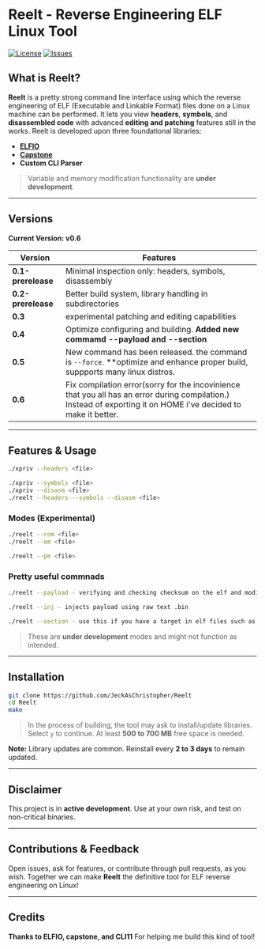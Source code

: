 # Reelt - Reverse Engineering ELF Linux Tool

[![License](https://img.shields.io/github/license/JeckAsChristopher/Reelt?style=flat-square)](https://github.com/JeckAsChristopher/Reelt/blob/main/LICENSE)
[![Issues](https://img.shields.io/github/issues/JeckAsChristopher/Reelt?style=flat-square)](https://github.com/JeckAsChristopher/Reelt/issues)


## What is Reelt?

**Reelt** is a pretty strong command line interface using which the reverse engineering of ELF (Executable and Linkable Format) files done on a Linux machine can be performed.
It lets you view **headers**, **symbols**, and **disassembled code** with advanced **editing and patching** features still in the works.
Reelt is developed upon three foundational libraries:
- [**ELFIO**](https://github.com/serge1/ELFIO)
- [**Capstone**](https://www.capstone-engine.org/)
- **Custom CLI Parser**

> Variable and memory modification functionality are **under development**.

---

## Versions
**Current Version: v0.6**

| Version         | Features                                                                 |
|-----------------|--------------------------------------------------------------------------|
| **0.1-prerelease** | Minimal inspection only: headers, symbols, disassembly                   |
| **0.2-prerelease** | Better build system, library handling in subdirectories                |
| **0.3**         | experimental patching and editing capabilities                      |
| **0.4**         | Optimize configuring and building. **Added new commamd --payload and --section**              |
| **0.5**         | New command has been released. the command is `--force`. **optimize and enhance proper build, suppports many linux distros.      |
| **0.6**         | Fix compilation error(sorry for the incovinience that you all has an error during compilation.) Instead of exporting it on HOME i've decided to make it better.   |


---

## Features & Usage

```bash
./xpriv --headers <file> 
```

```bash
./xpriv --symbols <file>
./xpriv --disasm <file>
./reelt --headers --symbols --disasm <file>
```

### Modes (Experimental)

```bash
./reelt --rom <file>
./reelt --em <file>
```
```bash
./reelt --pm <file>
```

### Pretty useful commnads
```bash
./reelt --payload - verifying and checking checksum on the elf and modifying checksum to not damage or corrupt the ELF

./reelt --inj - injects payload using raw text .bin

./reelt --section - use this if you have a target in elf files such as .text .rodata etc.

```

> These are **under development** modes and might not function as intended.

---

## Installation

```bash
git clone https://github.com/JeckAsChristopher/Reelt
cd Reelt
make
```

> In the process of building, the tool may ask to install/update libraries.
> Select `y` to continue. At least **500 to 700 MB** free space is needed.

**Note:** Library updates are common. Reinstall every **2 to 3 days** to remain updated.

---

## Disclaimer

This project is in **active development**.
Use at your own risk, and test on non-critical binaries.

---

## Contributions & Feedback

Open issues, ask for features, or contribute through pull requests, as you wish.
Together we can make **Reelt** the definitive tool for ELF reverse engineering on Linux!

---

## Credits

**Thanks to ELFIO, capstone, and CLI11** For helping me build this kind of tool!
